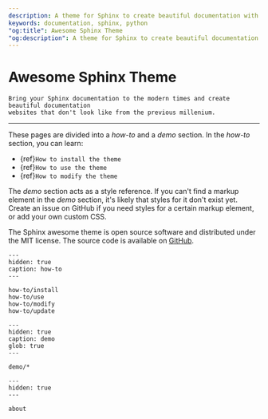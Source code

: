 ```yaml
---
description: A theme for Sphinx to create beautiful documentation with Python.
keywords: documentation, sphinx, python
"og:title": Awesome Sphinx Theme
"og:description": A theme for Sphinx to create beautiful documentation with Python.
---
```


# Awesome Sphinx Theme

```{rst-class} lead
Bring your Sphinx documentation to the modern times and create beautiful documentation
websites that don't look like from the previous millenium.
```

---

These pages are divided into a _how-to_ and a _demo_ section. In the _how-to_ section,
you can learn:

- {ref}`How to install the theme`
- {ref}`How to use the theme`
- {ref}`How to modify the theme`

The _demo_ section acts as a style reference. If you can't find a markup element in the
_demo_ section, it's likely that styles for it don't exist yet. Create an issue on
GitHub if you need styles for a certain markup element, or add your own custom CSS.

The Sphinx awesome theme is open source software and distributed under the MIT license.
The source code is available on [GitHub](https://github.com/kai687/sphinxawesome-theme).

<!-- vale Google.Headings = NO -->
<!-- vale 18F.Headings = NO -->

```{toctree}
---
hidden: true
caption: how-to
---

how-to/install
how-to/use
how-to/modify
how-to/update
```

```{toctree}
---
hidden: true
caption: demo
glob: true
---

demo/*
```

```{toctree}
---
hidden: true
---

about
```
